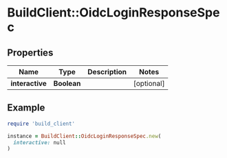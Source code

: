 # BuildClient::OidcLoginResponseSpec

## Properties

| Name | Type | Description | Notes |
| ---- | ---- | ----------- | ----- |
| **interactive** | **Boolean** |  | [optional] |

## Example

```ruby
require 'build_client'

instance = BuildClient::OidcLoginResponseSpec.new(
  interactive: null
)
```

